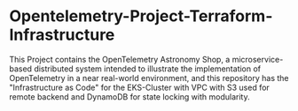 # Opentelemetry-Project-Terraform-Infrastructure
This Project contains the OpenTelemetry Astronomy Shop, a microservice-based distributed system intended to illustrate the implementation of OpenTelemetry in a near real-world environment, and this repository has the "Infrastructure as Code" for the EKS-Cluster with VPC with S3 used for remote backend and DynamoDB for state locking with modularity.
